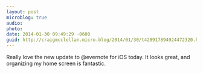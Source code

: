 ```yaml
---
layout: post
microblog: true
audio: 
photo: 
date: 2014-01-30 09:49:29 -0600
guid: http://craigmcclellan.micro.blog/2014/01/30/t428917894924472320.html
---
```

Really love the new update to @evernote for iOS today. It looks great, and organizing my home screen is fantastic.
